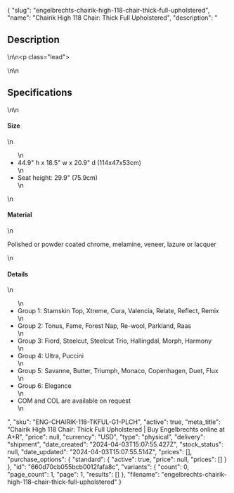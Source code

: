 {
  "slug": "engelbrechts-chairik-high-118-chair-thick-full-upholstered",
  "name": "Chairik High 118 Chair: Thick Full Upholstered",
  "description": "<h2>Description</h2>\n<!-- split -->\n<p class=\"lead\"> </p>\n<!-- split -->\n<h2>Specifications</h2>\n<!-- split -->\n<h4>Size</h4>\n<ul>\n<li>44.9\" h x 18.5\" w x 20.9\" d (114x47x53cm)</li>\n<li>Seat height: 29.9\" (75.9cm)</li>\n</ul>\n<h4>Material</h4>\n<p>Polished or powder coated chrome, melamine, veneer, lazure or lacquer</p>\n<h4>Details</h4>\n<ul>\n<li>Group 1: Stamskin Top, Xtreme, Cura, Valencia, Relate, Reflect, Remix </li>\n<li>Group 2: Tonus, Fame, Forest Nap, Re-wool, Parkland, Raas </li>\n<li>Group 3: Fiord, Steelcut, Steelcut Trio, Hallingdal, Morph, Harmony</li>\n<li>Group 4: Ultra, Puccini</li>\n<li>Group 5: Savanne, Butter, Triumph, Monaco, Copenhagen, Duet, Flux</li>\n<li>Group 6: Elegance</li>\n<li>COM and COL are available on request</li>\n</ul>",
  "sku": "ENG-CHAIRIK-118-TKFUL-G1-PLCH",
  "active": true,
  "meta_title": "Chairik High 118 Chair: Thick Full Upholstered | Buy Engelbrechts online at A+R",
  "price": null,
  "currency": "USD",
  "type": "physical",
  "delivery": "shipment",
  "date_created": "2024-04-03T15:07:55.427Z",
  "stock_status": null,
  "date_updated": "2024-04-03T15:07:55.514Z",
  "prices": [],
  "purchase_options": {
    "standard": {
      "active": true,
      "price": null,
      "prices": []
    }
  },
  "id": "660d70cb055bcb0012fafa8c",
  "variants": {
    "count": 0,
    "page_count": 1,
    "page": 1,
    "results": []
  },
  "filename": "engelbrechts-chairik-high-118-chair-thick-full-upholstered"
}